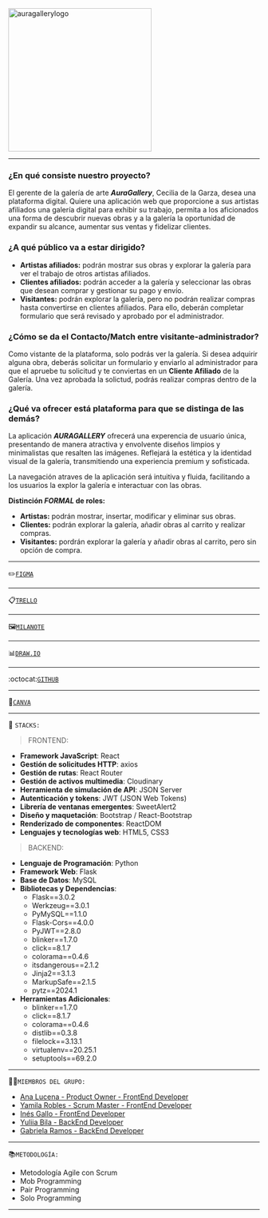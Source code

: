 

<img width="287" alt="auragallerylogo" src="https://github.com/inesgallo/AuraGallery/assets/136744027/5d576688-5e8e-44e5-bddd-a268e221e9d3">

***
### ¿En qué consiste nuestro proyecto? 
  El gerente de la galería de arte **_AuraGallery_**, Cecilia de la Garza, desea una plataforma digital. Quiere una aplicación web que proporcione a sus artistas afiliados una galería digital para exhibir su trabajo, permita a los aficionados una forma de descubrir nuevas obras y a la galería la oportunidad de expandir su alcance, aumentar sus ventas y fidelizar clientes.

### ¿A qué público va a estar dirigido? 
- **Artistas afiliados:** podrán mostrar sus obras y explorar la galería para ver el trabajo de otros artistas afiliados.
- **Clientes afiliados:** podrán acceder a la galería y seleccionar las obras que desean comprar y gestionar su pago y envío.
- **Visitantes:** podrán explorar la galería, pero no podrán realizar compras hasta convertirse en clientes afiliados. Para ello, deberán completar formulario que será revisado y aprobado por el administrador. 

### ¿Cómo se da el Contacto/Match entre visitante-administrador?
  Como vistante de la plataforma, solo podrás ver la galería. Si desea adquirir alguna obra, deberás solicitar un formulario y enviarlo al administrador para que el apruebe tu solicitud y te conviertas en un **Cliente Afiliado** de la Galería. Una vez aprobada la solictud, podrás realizar compras dentro de la galería.  
 
### ¿Qué va ofrecer está plataforma para que se distinga de las demás? 
  La aplicación **_AURAGALLERY_** ofrecerá una experencia de usuario única, presentando de manera atractiva y envolvente diseños limpios y minimalistas que resalten las imágenes. Reflejará la estética y la identidad visual de la galería, transmitiendo una experiencia premium y sofisticada.

La navegación atraves de la aplicación será intuitiva y fluida, facilitando a los usuarios la explor la galería e interactuar con las obras.

**Distinción _FORMAL_ de roles:**
- **Artistas:** podrán mostrar, insertar, modificar y eliminar sus obras.
- **Clientes:** podrán explorar la galería, añadir obras al carrito y realizar compras.
- **Visitantes:** pordrán explorar la galería y añadir obras al carrito, pero sin opción de compra.
***
✏️[`FIGMA`](https://www.figma.com/file/W8hKDnE5Z6nsNbjjxypjaU/Gallery-PR8?type=design&node-id=0-1&mode=design&t=Zab9Anjibbijw2ZH-0)
***
📋[`TRELLO`](https://trello.com/b/WCwPAbQC/proyecto-8-aura-gallery)
***
🖼️[`MILANOTE`](https://app.milanote.com/1RTLeq1PYChU8J/gallery?p=VvakccmgvAY)
***
📊[`DRAW.IO`](https://app.diagrams.net/#G1Nt16FyezWwUEoc-3nV5buPqjClR2_s58#%7B%22pageId%22%3A%22R2lEEEUBdFMjLlhIrx00%22%7D)
***
:octocat:[`GITHUB`](https://github.com/inesgallo/AuraGallery)
***
📱[`CANVA`]()
***
🔧 `STACKS:` 
> FRONTEND:
- **Framework JavaScript**: React
- **Gestión de solicitudes HTTP**: axios
- **Gestión de rutas**: React Router
- **Gestión de activos multimedia**: Cloudinary
- **Herramienta de simulación de API**: JSON Server
- **Autenticación y tokens**: JWT (JSON Web Tokens)
- **Librería de ventanas emergentes**: SweetAlert2
- **Diseño y maquetación**: Bootstrap / React-Bootstrap
- **Renderizado de componentes**: ReactDOM
- **Lenguajes y tecnologías web**: HTML5, CSS3
> BACKEND:
- **Lenguaje de Programación**: Python
- **Framework Web**: Flask
- **Base de Datos**: MySQL
- **Bibliotecas y Dependencias**:
  - Flask==3.0.2
  - Werkzeug==3.0.1
  - PyMySQL==1.1.0
  - Flask-Cors==4.0.0
  - PyJWT==2.8.0
  - blinker==1.7.0
  - click==8.1.7
  - colorama==0.4.6
  - itsdangerous==2.1.2
  - Jinja2==3.1.3
  - MarkupSafe==2.1.5
  - pytz==2024.1
- **Herramientas Adicionales**:
  - blinker==1.7.0
  - click==8.1.7
  - colorama==0.4.6
  - distlib==0.3.8
  - filelock==3.13.1
  - virtualenv==20.25.1
  - setuptools==69.2.0
***
👩‍💻`MIEMBROS DEL GRUPO:` 
- [Ana Lucena - Product Owner - FrontEnd Developer]( https://github.com/AnaLucena )
- [Yamila Robles - Scrum Master - FrontEnd Developer]( https://github.com/Yamila17 )
- [Inés Gallo - FrontEnd Developer]( https://github.com/inesgallo )  
- [Yuliia Bila - BackEnd Developer ](https://github.com/AnaLucena ) 
- [Gabriela Ramos - BackEnd Developer]( https://github.com/GabrielaRamos79 )
***
📚`METODOLOGÍA:` 
+ Metodología Agile con Scrum 
+ Mob Programming
+ Pair Programming
+ Solo Programming
***
